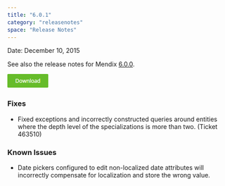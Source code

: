 ```yaml
---
title: "6.0.1"
category: "releasenotes"
space: "Release Notes"
---
```



Date: December 10, 2015

See also the release notes for Mendix [6.0.0](https://world.mendix.com/display/ReleaseNotes/6.0.0).

[![](attachments/12879889/13402533.png)](https://appstore.home.mendix.com/link/modeler/6.0.1)

### Fixes

*   Fixed exceptions and incorrectly constructed queries around entities where the depth level of the specializations is more than two. (Ticket 463510)

### Known Issues

*   Date pickers configured to edit non-localized date attributes will incorrectly compensate for localization and store the wrong value.